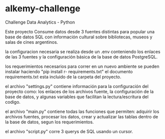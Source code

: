 # alkemy-challenge
Challenge Data Analytics - Python

Este proyecto Consume datos desde 3 fuentes distintas para popular una base de datos SQL con información cultural
sobre bibliotecas, museos y salas de cines argentinos.

la configuracion necesaria se realiza desde un .env conteniendo los enlaces de las 3 fuentes y la configuración básica de la base de datos PostgreSQL.

los requerimientos necesarios para correr en un nuevo ambiente se pueden instalar haciendo "pip install r- requirements.txt" el documento requirements.txt esta incluido de la carpeta del proyecto.

el archivo "settings.py" contiene información para la configuración del proyecto como: los enlaces de los archivos fuente, la configuración de la base de datos, y algunas variables que facilitan la lectura/escritura del codigo.

el archivo "main.py" contiene todas las funciones que permiten: adquirir los archivos fuentes, procesar los datos, crear y actualizar las tablas dentro de la base de datos, segun los requerimientos.

el archivo "script.py" corre 3 querys de SQL usando un cursor.
